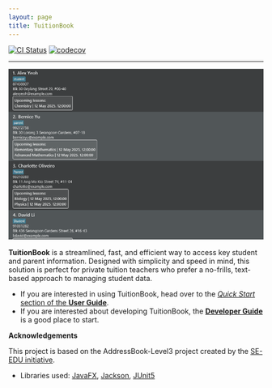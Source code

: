 ```yaml
---
layout: page
title: TuitionBook
---
```


[![CI Status](https://github.com/AY2425S2-CS2103-F10-3/tp/workflows/Java%20CI/badge.svg)](https://github.com/AY2425S2-CS2103-F10-3/tp/actions) [![codecov](https://codecov.io/gh/AY2425S2-CS2103-F10-3/tp/graph/badge.svg?token=5UXVTSYO28)](https://codecov.io/gh/AY2425S2-CS2103-F10-3/tp)

---

![Ui](images/Ui.png)

**TuitionBook** is a streamlined, fast, and efficient way to access key student and parent information.
Designed with simplicity and speed in mind, this solution is perfect for private tuition teachers who prefer a
no-frills, text-based approach to managing student data.

* If you are interested in using TuitionBook, head over to the [_Quick Start_ section of the **User Guide**](UserGuide.html#quick-start).
* If you are interested about developing TuitionBook, the [**Developer Guide**](DeveloperGuide.html) is a good place to start.


**Acknowledgements**

This project is based on the AddressBook-Level3 project created by the [SE-EDU initiative](https://se-education.org).

* Libraries used: [JavaFX](https://openjfx.io/), [Jackson](https://github.com/FasterXML/jackson), [JUnit5](https://github.com/junit-team/junit5)
